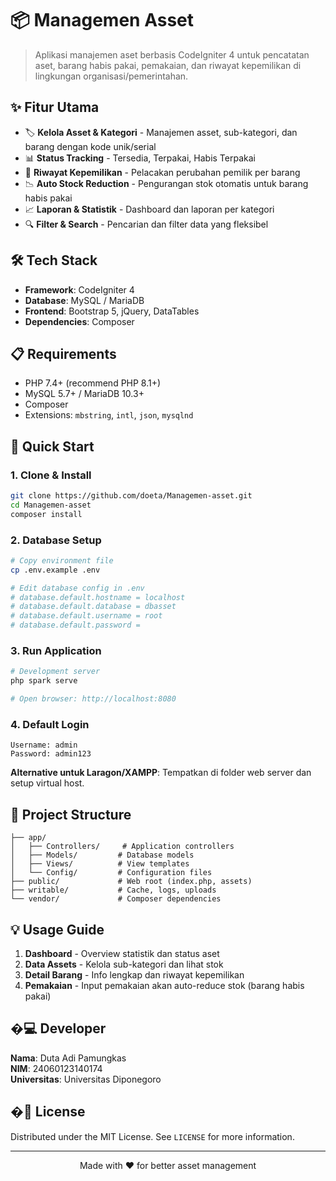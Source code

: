 # 📦 Managemen Asset

> Aplikasi manajemen aset berbasis CodeIgniter 4 untuk pencatatan aset, barang habis pakai, pemakaian, dan riwayat kepemilikan di lingkungan organisasi/pemerintahan.

## ✨ Fitur Utama

- 🏷️ **Kelola Asset & Kategori** - Manajemen asset, sub-kategori, dan barang dengan kode unik/serial
- 📊 **Status Tracking** - Tersedia, Terpakai, Habis Terpakai
- 👥 **Riwayat Kepemilikan** - Pelacakan perubahan pemilik per barang
- 📉 **Auto Stock Reduction** - Pengurangan stok otomatis untuk barang habis pakai
- 📈 **Laporan & Statistik** - Dashboard dan laporan per kategori
- 🔍 **Filter & Search** - Pencarian dan filter data yang fleksibel

## 🛠 Tech Stack

- **Framework**: CodeIgniter 4
- **Database**: MySQL / MariaDB
- **Frontend**: Bootstrap 5, jQuery, DataTables
- **Dependencies**: Composer

## 📋 Requirements

- PHP 7.4+ (recommend PHP 8.1+)
- MySQL 5.7+ / MariaDB 10.3+
- Composer
- Extensions: `mbstring`, `intl`, `json`, `mysqlnd`

## 🚀 Quick Start

### 1. Clone & Install

```bash
git clone https://github.com/doeta/Managemen-asset.git
cd Managemen-asset
composer install
```

### 2. Database Setup

```bash
# Copy environment file
cp .env.example .env

# Edit database config in .env
# database.default.hostname = localhost
# database.default.database = dbasset
# database.default.username = root
# database.default.password =
```

### 3. Run Application

```bash
# Development server
php spark serve

# Open browser: http://localhost:8080
```

### 4. Default Login

```
Username: admin
Password: admin123
```

**Alternative untuk Laragon/XAMPP**: Tempatkan di folder web server dan setup virtual host.

## 📁 Project Structure

```
├── app/
│   ├── Controllers/     # Application controllers
│   ├── Models/         # Database models
│   ├── Views/          # View templates
│   └── Config/         # Configuration files
├── public/             # Web root (index.php, assets)
├── writable/           # Cache, logs, uploads
└── vendor/             # Composer dependencies
```

## 💡 Usage Guide

1. **Dashboard** - Overview statistik dan status aset
2. **Data Assets** - Kelola sub-kategori dan lihat stok
3. **Detail Barang** - Info lengkap dan riwayat kepemilikan
4. **Pemakaian** - Input pemakaian akan auto-reduce stok (barang habis pakai)

## �‍💻 Developer

**Nama**: Duta Adi Pamungkas  
**NIM**: 24060123140174  
**Universitas**: Universitas Diponegoro

## �📄 License

Distributed under the MIT License. See `LICENSE` for more information.

---

<p align="center">Made with ❤️ for better asset management</p>

